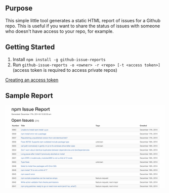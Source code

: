 ## Purpose

This simple little tool generates a static HTML report of issues for a Github repo. This is useful if you want to share
the status of issues with someone who doesn't have access to your repo, for example.

## Getting Started

1. Install `npm install -g github-issue-reports`
2. Run `github-issue-reports -o <owner> -r <repo> [-t <access token>]` (access token is required to access private repos)

[Creating an access token](https://help.github.com/articles/creating-an-access-token-for-command-line-use/)

## Sample Report

![Sample Report](report-sample.png)